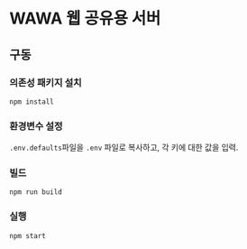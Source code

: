 # WAWA 웹 공유용 서버

## 구동

### 의존성 패키지 설치

```shell
npm install
```

### 환경변수 설정

`.env.defaults`파일을 `.env` 파일로 복사하고, 각 키에 대한 값을 입력.

### 빌드

```shell
npm run build
```

### 실행

```shell
npm start
```
